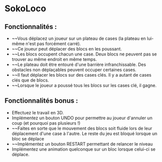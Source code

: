 # SokoLoco

## Fonctionnalités :
* ~~Vous déplacez un joueur sur un plateau de cases (la plateau en lui-même n'est pas forcément carré).
* ~~Ce joueur peut déplacer des blocs en les poussant.
* ~~Les blocs occupent chacun une case. Deux blocs ne peuvent pas se trouver au même endroit en même temps.
* ~~Le plateau doit être entouré d'une barrière infranchissable. Des obstacles non déplaçables peuvent occuper certaines cases.
* ~~Il faut déplacer les blocs sur des cases clés. Il y a autant de cases clés que de blocs.
* ~~Lorsque le joueur a poussé tous les blocs sur les cases clé, il gagne.

## Fonctionnalités bonus :
* Effectuez le travail en 3D.
* Implémentez un bouton UNDO pour permettre au joueur d'annuler un coup (et pourquoi pas plusieurs !)
* ~~Faites en sorte que le mouvement des blocs soit fluide lors de leur déplacement d'une case à l'autre. Le reste du jeu est bloqué lorsque un bloc se déplace
* ~~Implémentez un bouton RESTART permettant de relancer le niveau
* Implémentez une animation quelconque sur un bloc lorsque celui-ci se déplace.
